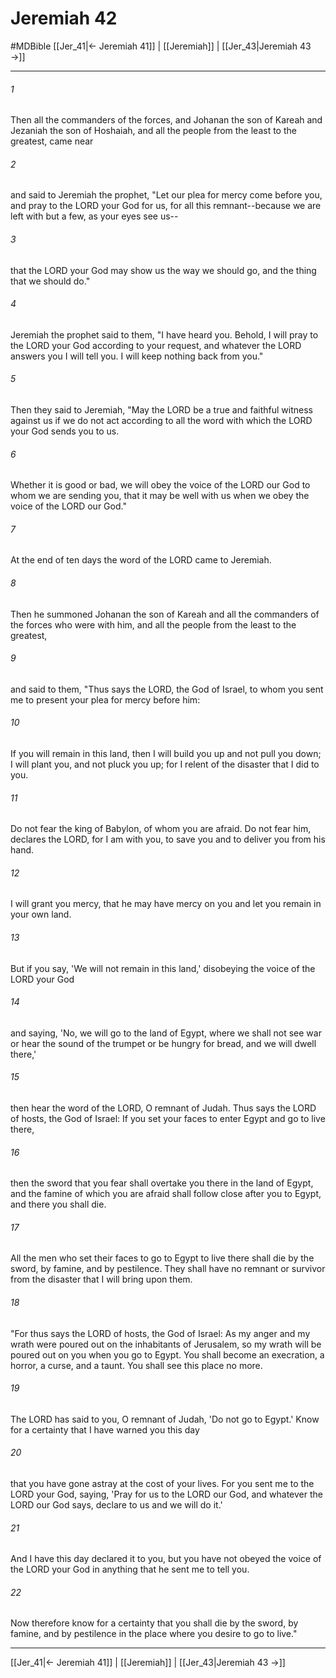 # Jeremiah 42
#MDBible
[[Jer_41|← Jeremiah 41]] | [[Jeremiah]] | [[Jer_43|Jeremiah 43 →]]

***

###### 1 
Then all the commanders of the forces, and Johanan the son of Kareah and Jezaniah the son of Hoshaiah, and all the people from the least to the greatest, came near 

###### 2 
and said to Jeremiah the prophet, "Let our plea for mercy come before you, and pray to the LORD your God for us, for all this remnant--because we are left with but a few, as your eyes see us-- 

###### 3 
that the LORD your God may show us the way we should go, and the thing that we should do." 

###### 4 
Jeremiah the prophet said to them, "I have heard you. Behold, I will pray to the LORD your God according to your request, and whatever the LORD answers you I will tell you. I will keep nothing back from you." 

###### 5 
Then they said to Jeremiah, "May the LORD be a true and faithful witness against us if we do not act according to all the word with which the LORD your God sends you to us. 

###### 6 
Whether it is good or bad, we will obey the voice of the LORD our God to whom we are sending you, that it may be well with us when we obey the voice of the LORD our God." 

###### 7 
At the end of ten days the word of the LORD came to Jeremiah. 

###### 8 
Then he summoned Johanan the son of Kareah and all the commanders of the forces who were with him, and all the people from the least to the greatest, 

###### 9 
and said to them, "Thus says the LORD, the God of Israel, to whom you sent me to present your plea for mercy before him: 

###### 10 
If you will remain in this land, then I will build you up and not pull you down; I will plant you, and not pluck you up; for I relent of the disaster that I did to you. 

###### 11 
Do not fear the king of Babylon, of whom you are afraid. Do not fear him, declares the LORD, for I am with you, to save you and to deliver you from his hand. 

###### 12 
I will grant you mercy, that he may have mercy on you and let you remain in your own land. 

###### 13 
But if you say, 'We will not remain in this land,' disobeying the voice of the LORD your God 

###### 14 
and saying, 'No, we will go to the land of Egypt, where we shall not see war or hear the sound of the trumpet or be hungry for bread, and we will dwell there,' 

###### 15 
then hear the word of the LORD, O remnant of Judah. Thus says the LORD of hosts, the God of Israel: If you set your faces to enter Egypt and go to live there, 

###### 16 
then the sword that you fear shall overtake you there in the land of Egypt, and the famine of which you are afraid shall follow close after you to Egypt, and there you shall die. 

###### 17 
All the men who set their faces to go to Egypt to live there shall die by the sword, by famine, and by pestilence. They shall have no remnant or survivor from the disaster that I will bring upon them. 

###### 18 
"For thus says the LORD of hosts, the God of Israel: As my anger and my wrath were poured out on the inhabitants of Jerusalem, so my wrath will be poured out on you when you go to Egypt. You shall become an execration, a horror, a curse, and a taunt. You shall see this place no more. 

###### 19 
The LORD has said to you, O remnant of Judah, 'Do not go to Egypt.' Know for a certainty that I have warned you this day 

###### 20 
that you have gone astray at the cost of your lives. For you sent me to the LORD your God, saying, 'Pray for us to the LORD our God, and whatever the LORD our God says, declare to us and we will do it.' 

###### 21 
And I have this day declared it to you, but you have not obeyed the voice of the LORD your God in anything that he sent me to tell you. 

###### 22 
Now therefore know for a certainty that you shall die by the sword, by famine, and by pestilence in the place where you desire to go to live." 

***

[[Jer_41|← Jeremiah 41]] | [[Jeremiah]] | [[Jer_43|Jeremiah 43 →]]
